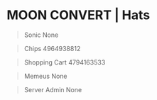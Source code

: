 # MOON CONVERT | Hats

> Sonic None

> Chips 4964938812

> Shopping Cart 4794163533

> Memeus None

> Server Admin None
